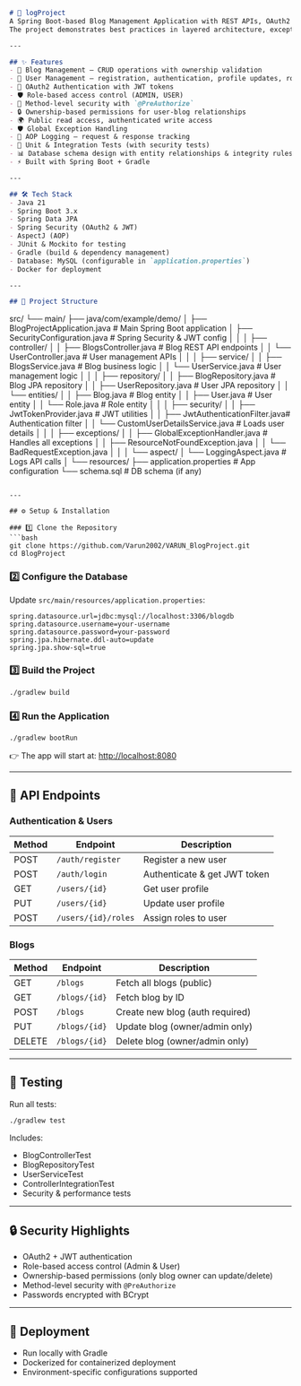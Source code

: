 
```markdown
# 🚀 logProject
A Spring Boot-based Blog Management Application with REST APIs, OAuth2 authentication, role-based access control, AOP logging, and global exception handling.  
The project demonstrates best practices in layered architecture, exception management, database schema design, and test-driven development.

---

## ✨ Features
- 📖 Blog Management – CRUD operations with ownership validation  
- 👤 User Management – registration, authentication, profile updates, role assignment  
- 🔐 OAuth2 Authentication with JWT tokens  
- 🛡️ Role-based access control (ADMIN, USER)  
- 🔏 Method-level security with `@PreAuthorize`  
- 🔒 Ownership-based permissions for user-blog relationships  
- 🌍 Public read access, authenticated write access  
- 🛡️ Global Exception Handling  
- 🧩 AOP Logging – request & response tracking  
- 🧪 Unit & Integration Tests (with security tests)  
- 📊 Database schema design with entity relationships & integrity rules  
- ⚡ Built with Spring Boot + Gradle  

---

## 🛠️ Tech Stack
- Java 21  
- Spring Boot 3.x  
- Spring Data JPA  
- Spring Security (OAuth2 & JWT)  
- AspectJ (AOP)  
- JUnit & Mockito for testing  
- Gradle (build & dependency management)  
- Database: MySQL (configurable in `application.properties`)  
- Docker for deployment  

---

## 📂 Project Structure
```

src/
└── main/
├── java/com/example/demo/
│    ├── BlogProjectApplication.java      # Main Spring Boot application
│    ├── SecurityConfiguration.java       # Spring Security & JWT config
│    │
│    ├── controller/
│    │    ├── BlogsController.java        # Blog REST API endpoints
│    │    └── UserController.java         # User management APIs
│    │
│    ├── service/
│    │    ├── BlogsService.java           # Blog business logic
│    │    └── UserService.java            # User management logic
│    │
│    ├── repository/
│    │    ├── BlogRepository.java         # Blog JPA repository
│    │    ├── UserRepository.java         # User JPA repository
│    │    └── entities/
│    │         ├── Blog.java              # Blog entity
│    │         ├── User.java              # User entity
│    │         └── Role.java              # Role entity
│    │
│    ├── security/
│    │    ├── JwtTokenProvider.java       # JWT utilities
│    │    ├── JwtAuthenticationFilter.java# Authentication filter
│    │    └── CustomUserDetailsService.java # Loads user details
│    │
│    ├── exceptions/
│    │    ├── GlobalExceptionHandler.java # Handles all exceptions
│    │    ├── ResourceNotFoundException.java
│    │    └── BadRequestException.java
│    │
│    └── aspect/
│         └── LoggingAspect.java          # Logs API calls
│
└── resources/
├── application.properties           # App configuration
└── schema.sql                       # DB schema (if any)

````

---

## ⚙️ Setup & Installation

### 1️⃣ Clone the Repository
```bash
git clone https://github.com/Varun2002/VARUN_BlogProject.git
cd BlogProject
````

### 2️⃣ Configure the Database

Update `src/main/resources/application.properties`:

```properties
spring.datasource.url=jdbc:mysql://localhost:3306/blogdb
spring.datasource.username=your-username
spring.datasource.password=your-password
spring.jpa.hibernate.ddl-auto=update
spring.jpa.show-sql=true
```

### 3️⃣ Build the Project

```bash
./gradlew build
```

### 4️⃣ Run the Application

```bash
./gradlew bootRun
```

👉 The app will start at: [http://localhost:8080](http://localhost:8080)

---

## 🔑 API Endpoints

### Authentication & Users

| Method | Endpoint            | Description                  |
| ------ | ------------------- | ---------------------------- |
| POST   | `/auth/register`    | Register a new user          |
| POST   | `/auth/login`       | Authenticate & get JWT token |
| GET    | `/users/{id}`       | Get user profile             |
| PUT    | `/users/{id}`       | Update user profile          |
| POST   | `/users/{id}/roles` | Assign roles to user         |

### Blogs

| Method | Endpoint      | Description                     |
| ------ | ------------- | ------------------------------- |
| GET    | `/blogs`      | Fetch all blogs (public)        |
| GET    | `/blogs/{id}` | Fetch blog by ID                |
| POST   | `/blogs`      | Create new blog (auth required) |
| PUT    | `/blogs/{id}` | Update blog (owner/admin only)  |
| DELETE | `/blogs/{id}` | Delete blog (owner/admin only)  |

---

## 🧪 Testing

Run all tests:

```bash
./gradlew test
```

Includes:

* BlogControllerTest
* BlogRepositoryTest
* UserServiceTest
* ControllerIntegrationTest
* Security & performance tests

---

## 🔒 Security Highlights

* OAuth2 + JWT authentication
* Role-based access control (Admin & User)
* Ownership-based permissions (only blog owner can update/delete)
* Method-level security with `@PreAuthorize`
* Passwords encrypted with BCrypt

---

## 🚀 Deployment

* Run locally with Gradle
* Dockerized for containerized deployment
* Environment-specific configurations supported

